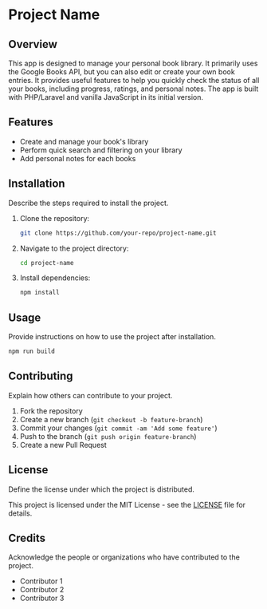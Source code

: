 # Project Name

## Overview

This app is designed to manage your personal book library. It primarily uses the Google Books API, but you can also edit or create your own book entries. It provides useful features to help you quickly check the status of all your books, including progress, ratings, and personal notes. The app is built with PHP/Laravel and vanilla JavaScript in its initial version. 

## Features

- Create and manage your book's library
- Perform quick search and filtering on your library
- Add personal notes for each books

## Installation

Describe the steps required to install the project.

1. Clone the repository:
    ```sh
    git clone https://github.com/your-repo/project-name.git
    ```
2. Navigate to the project directory:
    ```sh
    cd project-name
    ```
3. Install dependencies:
    ```sh
    npm install
    ```

## Usage

Provide instructions on how to use the project after installation.

```sh
npm run build
```

## Contributing

Explain how others can contribute to your project.

1. Fork the repository
2. Create a new branch (`git checkout -b feature-branch`)
3. Commit your changes (`git commit -am 'Add some feature'`)
4. Push to the branch (`git push origin feature-branch`)
5. Create a new Pull Request

## License

Define the license under which the project is distributed.

This project is licensed under the MIT License - see the [LICENSE](LICENSE) file for details.

## Credits

Acknowledge the people or organizations who have contributed to the project.

- Contributor 1
- Contributor 2
- Contributor 3
